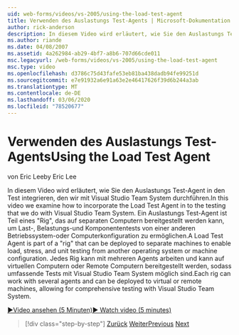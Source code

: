 ```yaml
---
uid: web-forms/videos/vs-2005/using-the-load-test-agent
title: Verwenden des Auslastungs Test-Agents | Microsoft-Dokumentation
author: rick-anderson
description: In diesem Video wird erläutert, wie Sie den Auslastungs Test-Agent in den Test integrieren, den wir mit Visual Studio Team System durchführen. Ein Auslastungs Test-Agent ist Teil von "...
ms.author: riande
ms.date: 04/08/2007
ms.assetid: 4a262984-ab29-4bf7-a8b6-707d66cde011
msc.legacyurl: /web-forms/videos/vs-2005/using-the-load-test-agent
msc.type: video
ms.openlocfilehash: d3786c75d43fafe53eb81ba438dadb94fe99251d
ms.sourcegitcommit: e7e91932a6e91a63e2e46417626f39d6b244a3ab
ms.translationtype: MT
ms.contentlocale: de-DE
ms.lasthandoff: 03/06/2020
ms.locfileid: "78520677"
---
```

# <a name="using-the-load-test-agent"></a><span data-ttu-id="a1106-104">Verwenden des Auslastungs Test-Agents</span><span class="sxs-lookup"><span data-stu-id="a1106-104">Using the Load Test Agent</span></span>

<span data-ttu-id="a1106-105">von Eric Lee</span><span class="sxs-lookup"><span data-stu-id="a1106-105">by Eric Lee</span></span>

<span data-ttu-id="a1106-106">In diesem Video wird erläutert, wie Sie den Auslastungs Test-Agent in den Test integrieren, den wir mit Visual Studio Team System durchführen.</span><span class="sxs-lookup"><span data-stu-id="a1106-106">In this video we examine how to incorporate the Load Test Agent in to the testing that we do with Visual Studio Team System.</span></span> <span data-ttu-id="a1106-107">Ein Auslastungs Test-Agent ist Teil eines "Rig", das auf separaten Computern bereitgestellt werden kann, um Last-, Belastungs-und Komponententests von einer anderen Betriebssystem-oder Computerkonfiguration zu ermöglichen.</span><span class="sxs-lookup"><span data-stu-id="a1106-107">A Load Test Agent is part of a "rig" that can be deployed to separate machines to enable load, stress, and unit testing from another operating system or machine configuration.</span></span> <span data-ttu-id="a1106-108">Jedes Rig kann mit mehreren Agents arbeiten und kann auf virtuellen Computern oder Remote Computern bereitgestellt werden, sodass umfassende Tests mit Visual Studio Team System möglich sind.</span><span class="sxs-lookup"><span data-stu-id="a1106-108">Each rig can work with several agents and can be deployed to virtual or remote machines, allowing for comprehensive testing with Visual Studio Team System.</span></span>

[<span data-ttu-id="a1106-109">&#9654;Video ansehen (5 Minuten)</span><span class="sxs-lookup"><span data-stu-id="a1106-109">&#9654; Watch video (5 minutes)</span></span>](https://channel9.msdn.com/Blogs/ASP-NET-Site-Videos/using-the-load-test-agent)

> [!div class="step-by-step"]
> <span data-ttu-id="a1106-110">[Zurück](the-effects-of-caching.md)
> [Weiter](the-effects-of-viewstate.md)</span><span class="sxs-lookup"><span data-stu-id="a1106-110">[Previous](the-effects-of-caching.md)
[Next](the-effects-of-viewstate.md)</span></span>
